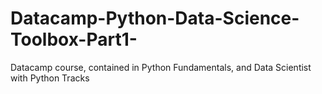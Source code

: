 # Datacamp-Python-Data-Science-Toolbox-Part1-
Datacamp course, contained in Python Fundamentals, and Data Scientist with Python Tracks
